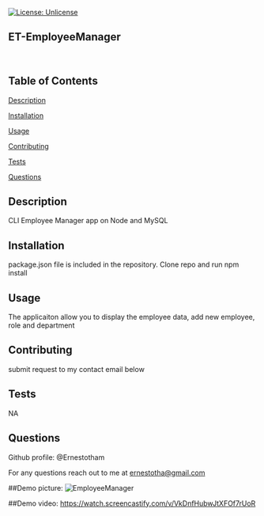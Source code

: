
[![License: Unlicense](https://img.shields.io/badge/license-Unlicense-blue.svg)](http://unlicense.org/)

## **ET-EmployeeManager**

<br>




## Table of Contents


[Description](#Description)

[Installation](#Installation)

[Usage](#Usage)

[Contributing](#Contributing)

[Tests](#Tests)

[Questions](#Questions)


## <a id="Description"> Description </a> 

CLI Employee Manager app on Node and MySQL


## <a id="Installation"> Installation </a> 

package.json file is included in the repository. Clone repo and run npm install


## <a id="Usage"> Usage </a> 

The applicaiton allow you to display the employee data, add new employee, role and department


## <a id="Contributing"> Contributing </a> 

submit request to my contact email below


## <a id=Tests> Tests </a> 

NA 





## <a id=Questions> Questions </a> 

Github profile: @Ernestotham 




For any questions reach out to me at ernestotha@gmail.com

##Demo picture:
![EmployeeManager](https://user-images.githubusercontent.com/23125242/151691930-7894c692-9830-4e45-856f-c8ee2122a454.jpg)


##Demo video:
https://watch.screencastify.com/v/VkDnfHubwJtXFOf7rUoR
